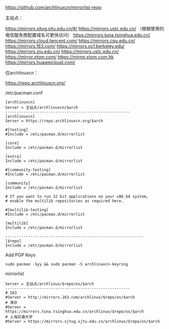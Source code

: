 <https://github.com/archlinuxcn/mirrorlist-repo>




主站点：

https://mirrors.sjtug.sjtu.edu.cn/#/
https://mirrors.ustc.edu.cn/              （根据使用的电信服务商配置域名可更快访问）
https://mirrors.tuna.tsinghua.edu.cn/
https://mirrors.cloud.tencent.com/
https://mirrors.cqu.edu.cn/
https://mirrors.163.com/
https://mirrors.ocf.berkeley.edu/
https://mirrors.zju.edu.cn/
https://mirrors.ustc.edu.cn/
https://mirror.xtom.com/
https://mirror.xtom.com.hk
https://mirrors.huaweicloud.com/

仅archlinuxcn：

https://repo.archlinuxcn.org/



 /etc/pacman.conf 

```
[archlinuxcn]
Server = 主站点/archlinuxcn/$arch
-------------------------------------------------------
[archlinuxcn]
Server = https://repo.archlinuxcn.org/$arch

```

```
#[testing]
#Include = /etc/pacman.d/mirrorlist

[core]
Include = /etc/pacman.d/mirrorlist

[extra]
Include = /etc/pacman.d/mirrorlist

#[community-testing]
#Include = /etc/pacman.d/mirrorlist

[community]
Include = /etc/pacman.d/mirrorlist

# If you want to run 32 bit applications on your x86_64 system,
# enable the multilib repositories as required here.

#[multilib-testing]
#Include = /etc/pacman.d/mirrorlist

[multilib]
Include = /etc/pacman.d/mirrorlist

-------------------------------------------------------------
[$repo]
Include = /etc/pacman.d/mirrorlist

```







Add PGP Keys

```
sudo pacman -Syy && sudo pacman -S archlinuxcn-keyring
```



mirrorlist

```
Server = 主站点/archlinux/$repo/os/$arch
-------------------------------------------------------
# 163
#Server = http://mirrors.163.com/archlinux/$repo/os/$arch
# 清华
#Server = https://mirrors.tuna.tsinghua.edu.cn/archlinux/$repo/os/$arch
# 上海交通大学
#Server = https://mirrors.sjtug.sjtu.edu.cn/archlinux/$repo/os/$arch
```





